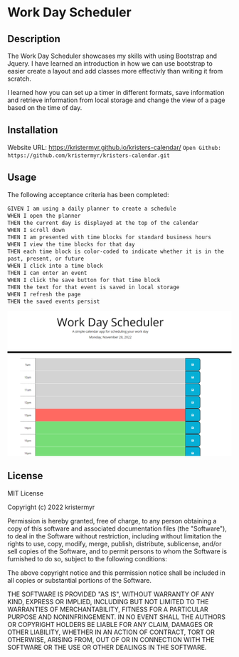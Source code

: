 # Work Day Scheduler

## Description
The Work Day Scheduler showcases my skills with using Bootstrap and Jquery. I have learned an introduction in how we can use bootstrap to easier create a layout and add classes more effectivly than writing it from scratch.

I learned how you can set up a timer in different formats, save information and retrieve information from local storage and change the view of a page based on the time of day.

## Installation
Website URL: https://kristermyr.github.io/kristers-calendar/ ```
Open Github: https://github.com/kristermyr/kristers-calendar.git ```

## Usage

The following acceptance criteria has been completed: 
```
GIVEN I am using a daily planner to create a schedule
WHEN I open the planner
THEN the current day is displayed at the top of the calendar
WHEN I scroll down
THEN I am presented with time blocks for standard business hours
WHEN I view the time blocks for that day
THEN each time block is color-coded to indicate whether it is in the past, present, or future
WHEN I click into a time block
THEN I can enter an event
WHEN I click the save button for that time block
THEN the text for that event is saved in local storage
WHEN I refresh the page
THEN the saved events persist
```
![The Work Day Scheduler webpage includes a headline explaining the use of the application and a display of todays date](./Assets/Screenshot%202022-11-28%20132002.png)


## License

MIT License

Copyright (c) 2022 kristermyr

Permission is hereby granted, free of charge, to any person obtaining a copy
of this software and associated documentation files (the "Software"), to deal
in the Software without restriction, including without limitation the rights
to use, copy, modify, merge, publish, distribute, sublicense, and/or sell
copies of the Software, and to permit persons to whom the Software is
furnished to do so, subject to the following conditions:

The above copyright notice and this permission notice shall be included in all
copies or substantial portions of the Software.

THE SOFTWARE IS PROVIDED "AS IS", WITHOUT WARRANTY OF ANY KIND, EXPRESS OR
IMPLIED, INCLUDING BUT NOT LIMITED TO THE WARRANTIES OF MERCHANTABILITY,
FITNESS FOR A PARTICULAR PURPOSE AND NONINFRINGEMENT. IN NO EVENT SHALL THE
AUTHORS OR COPYRIGHT HOLDERS BE LIABLE FOR ANY CLAIM, DAMAGES OR OTHER
LIABILITY, WHETHER IN AN ACTION OF CONTRACT, TORT OR OTHERWISE, ARISING FROM,
OUT OF OR IN CONNECTION WITH THE SOFTWARE OR THE USE OR OTHER DEALINGS IN THE
SOFTWARE.
